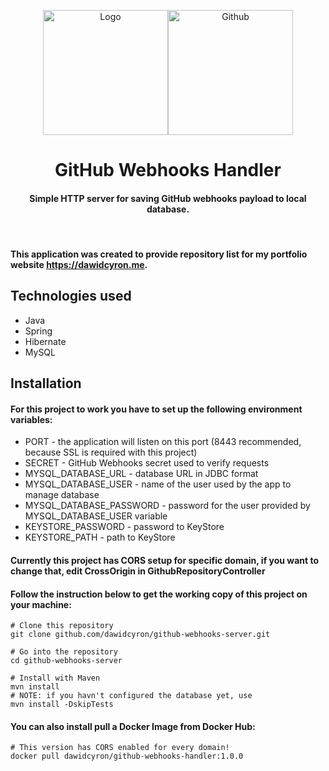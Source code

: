 <p align="middle"><img src="https://cdn.worldvectorlogo.com/logos/webhooks.svg" alt="Logo" width="200px"><img src="https://github.githubassets.com/images/modules/logos_page/Octocat.png" alt="Github" width="200px"></p>

<h1 style="text-align: center" align="middle">GitHub Webhooks Handler</h1>

<h4 style="text-align: center" align="middle">Simple HTTP server for saving GitHub webhooks payload to local database.</h4><br>

#### This application was created to provide repository list for my portfolio website https://dawidcyron.me.

## Technologies used

* Java
* Spring
* Hibernate
* MySQL

## Installation

#### For this project to work you have to set up the following environment variables: 

* PORT - the application will listen on this port (8443 recommended, because SSL is required with this project)
* SECRET - GitHub Webhooks secret used to verify requests
* MYSQL_DATABASE_URL - database URL in JDBC format
* MYSQL_DATABASE_USER - name of the user used by the app to manage database
* MYSQL_DATABASE_PASSWORD - password for the user provided by MYSQL_DATABASE_USER variable
* KEYSTORE_PASSWORD - password to KeyStore
* KEYSTORE_PATH - path to KeyStore

#### Currently this project has CORS setup for specific domain, if you want to change that, edit CrossOrigin in GithubRepositoryController

#### Follow the instruction below to get the working copy of this project on your machine:

````
# Clone this repository
git clone github.com/dawidcyron/github-webhooks-server.git

# Go into the repository
cd github-webhooks-server

# Install with Maven
mvn install
# NOTE: if you havn't configured the database yet, use
mvn install -DskipTests
````

#### You can also install pull a Docker Image from Docker Hub:

````
# This version has CORS enabled for every domain!
docker pull dawidcyron/github-webhooks-handler:1.0.0
````

